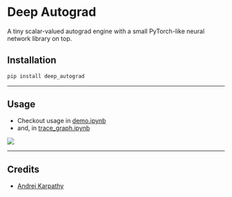 # Deep Autograd

A tiny scalar-valued autograd engine with a small PyTorch-like neural network library on top.

## Installation

```bash
pip install deep_autograd
```

---

## Usage

- Checkout usage in [demo.ipynb](./notebooks/demo.ipynb)
- and, in [trace_graph.ipynb](./notebooks/trace_graph.ipynb)

![](https://github.com/deependujha/deep-autograd/blob/main/notebooks/gout.svg)

---

## Credits

- [Andrej Karpathy](https://github.com/karpathy)
